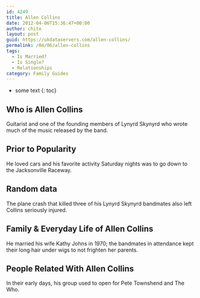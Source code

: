 ```yaml
---
id: 4249
title: Allen Collins
date: 2012-04-06T15:36:47+00:00
author: chito
layout: post
guid: https://ukdataservers.com/allen-collins/
permalink: /04/06/allen-collins
tags:
  - Is Married?
  - Is Single?
  - Relationships
category: Family Guides
---
```


* some text
{: toc}
          
          
## Who is  Allen Collins
                  
                  
                  
Guitarist and one of the founding members of Lynyrd Skynyrd who wrote much of the music released by the band.
                  
                
                
                
## Prior to Popularity 
                  
                  
                  
He loved cars and his favorite activity Saturday nights was to go down to the Jacksonville Raceway.
                  
                
                
                
## Random data 
                  
                  
                  
The plane crash that killed three of his Lynyrd Skynyrd bandmates also left Collins seriously injured.
                  
                
                
                
## Family & Everyday Life of Allen Collins
                  
                  
                  
He married his wife Kathy Johns in 1970; the bandmates in attendance kept their long hair under wigs to not frighten her parents.
                  
                
                
                
## People Related With  Allen Collins
                  
                  
                  
In their early days, his group used to open for Pete Townshend and The Who.
                  
                
              
            
          
          
          
    
    
  
